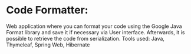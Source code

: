 # Code Formatter:
Web application where you can format your code using the Google Java Format library and save it if necessary via User interface. Afterwards, it is possible to retrieve the code from serialization.
Tools used: Java, Thymeleaf, Spring Web, Hibernate

